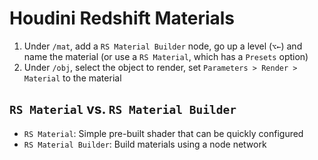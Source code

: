 # Houdini Redshift Materials

1. Under `/mat`, add a `RS Material Builder` node, go up a level (`⌥←`) and name the material (or use a `RS Material`, which has a `Presets` option)
2. Under `/obj`, select the object to render, set `Parameters > Render > Material` to the material

## `RS Material` vs. `RS Material Builder`

- `RS Material`: Simple pre-built shader that can be quickly configured
- `RS Material Builder`: Build materials using a node network
